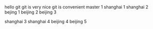 hello git 
git is very nice
git is convenient
master 1
shanghai 1
shanghai 2
bejing 1
beijing 2
beijing 3

shanghai 3
shanghai 4
beijing 4
beijing 5
